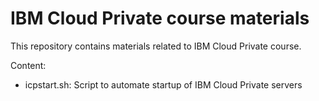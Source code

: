 # IBM Cloud Private course materials

This repository contains materials related to IBM Cloud Private course.

Content:

- icpstart.sh: Script to automate startup of IBM Cloud Private servers